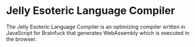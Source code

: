 # Jelly Esoteric Language Compiler

The Jelly Esoteric Language Compiler is an optimizing compiler written in JavaScript for Brainfuck that generates WebAssembly which is executed in the browser.
